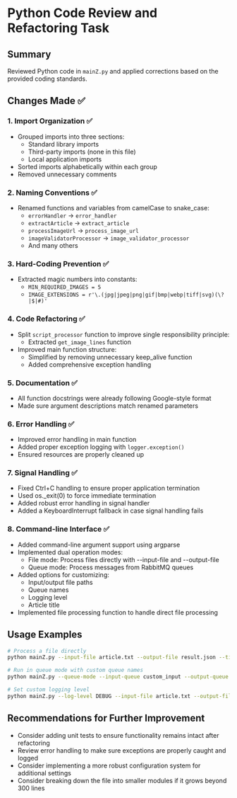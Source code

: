 # Python Code Review and Refactoring Task

## Summary
Reviewed Python code in `mainZ.py` and applied corrections based on the provided coding standards.

## Changes Made ✅

### 1. Import Organization ✅
- Grouped imports into three sections:
  - Standard library imports
  - Third-party imports (none in this file)
  - Local application imports
- Sorted imports alphabetically within each group
- Removed unnecessary comments

### 2. Naming Conventions ✅
- Renamed functions and variables from camelCase to snake_case:
  - `errorHandler` → `error_handler`
  - `extractArticle` → `extract_article`
  - `processImageUrl` → `process_image_url`
  - `imageValidatorProcessor` → `image_validator_processor`
  - And many others

### 3. Hard-Coding Prevention ✅
- Extracted magic numbers into constants:
  - `MIN_REQUIRED_IMAGES = 5`
  - `IMAGE_EXTENSIONS = r'\.(jpg|jpeg|png|gif|bmp|webp|tiff|svg)(\?|$|#)'`

### 4. Code Refactoring ✅
- Split `script_processor` function to improve single responsibility principle:
  - Extracted `get_image_lines` function
- Improved main function structure:
  - Simplified by removing unnecessary keep_alive function
  - Added comprehensive exception handling

### 5. Documentation ✅
- All function docstrings were already following Google-style format
- Made sure argument descriptions match renamed parameters

### 6. Error Handling ✅
- Improved error handling in main function
- Added proper exception logging with `logger.exception()`
- Ensured resources are properly cleaned up

### 7. Signal Handling ✅
- Fixed Ctrl+C handling to ensure proper application termination
- Used os._exit(0) to force immediate termination
- Added robust error handling in signal handler
- Added a KeyboardInterrupt fallback in case signal handling fails

### 8. Command-line Interface ✅
- Added command-line argument support using argparse
- Implemented dual operation modes:
  - File mode: Process files directly with --input-file and --output-file
  - Queue mode: Process messages from RabbitMQ queues
- Added options for customizing:
  - Input/output file paths
  - Queue names
  - Logging level
  - Article title
- Implemented file processing function to handle direct file processing

## Usage Examples
```bash
# Process a file directly
python mainZ.py --input-file article.txt --output-file result.json --title "My Article"

# Run in queue mode with custom queue names
python mainZ.py --queue-mode --input-queue custom_input --output-queue custom_output

# Set custom logging level
python mainZ.py --log-level DEBUG --input-file article.txt --output-file result.json
```

## Recommendations for Further Improvement
- Consider adding unit tests to ensure functionality remains intact after refactoring
- Review error handling to make sure exceptions are properly caught and logged
- Consider implementing a more robust configuration system for additional settings 
- Consider breaking down the file into smaller modules if it grows beyond 300 lines 